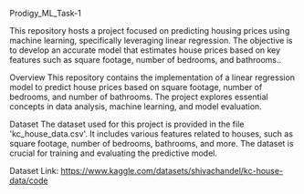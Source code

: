 Prodigy_ML_Task-1

This repository hosts a project focused on predicting housing prices using machine learning, specifically leveraging linear regression. The objective is to develop an accurate model that estimates house prices based on key features such as square footage, number of bedrooms, and bathrooms..

Overview This repository contains the implementation of a linear regression model to predict house prices based on square footage, number of bedrooms, and number of bathrooms. The project explores essential concepts in data analysis, machine learning, and model evaluation.

Dataset The dataset used for this project is provided in the file 'kc_house_data.csv'. It includes various features related to houses, such as square footage, number of bedrooms, bathrooms, and more. The dataset is crucial for training and evaluating the predictive model.

Dataset Link: https://www.kaggle.com/datasets/shivachandel/kc-house-data/code

